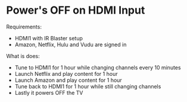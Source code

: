 # Power's OFF on HDMI Input

Requirements:
* HDMI1 with IR Blaster setup
* Amazon, Netflix, Hulu and Vudu are signed in

What is does:
* Tune to HDMI1 for 1 hour while changing channels every 10 minutes
* Launch Netflix and play content for 1 hour
* Launch Amazon and play content for 1 hour
* Tune back to HDMI1 for 1 hour while still changing channels
* Lastly it powers OFF the TV
